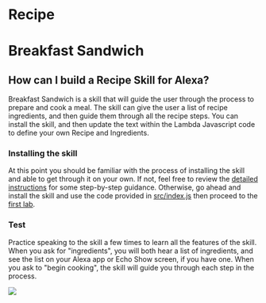 # Recipe


# Breakfast Sandwich

## How can I build a Recipe Skill for Alexa? <a id="intro"></a>

Breakfast Sandwich is a skill that will guide the user through the process to prepare and cook a meal.
The skill can give the user a list of recipe ingredients, and then guide them through all the recipe steps.
You can install the skill, and then update the text within the Lambda Javascript code to define your own Recipe and Ingredients.

### Installing the skill

At this point you should be familiar with the process of installing the skill and able to get through it on your own.  If not, feel free to review the [detailed instructions](https://github.com/voicehacks/Recipe/tree/master/Detailed%20Setup%20Instructions) for some step-by-step guidance. Otherwise, go ahead and install the skill and use the code provided in [src/index.js](src/index.js) then proceed to the [first lab](/Lab1). 

### Test

Practice speaking to the skill a few times to learn all the features of the skill.
When you ask for "ingredients", you will both hear a list of ingredients, and see the list on your Alexa app or Echo Show screen, if you have one.
When you ask to "begin cooking", the skill will guide you through each step in the process.

<a href="/Lab1"><img src="https://m.media-amazon.com/images/G/01/mobile-apps/dex/alexa/alexa-skills-kit/tutorials/general/buttons/button_get_started._TTH_.png" /></a>
